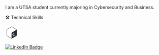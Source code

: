 I am a UTSA student currently majoring in Cybersecurity and Business.

:hammer_and_wrench: Technical Skills
<div>
  <img src="https://github.com/devicons/devicon/blob/master/icons/bash/bash-plain.svg" title="Bash" alt="bash" width="40" height="40"/>&nbsp;
</div>
<p> </p>
<div id="badges">
  <a href="I'm excited to start my learning career in Cyber">
    <img src="https://img.shields.io/badge/LinkedIn-blue?style=for-the-badge&logo=linkedin&logoColor=white" alt="LinkedIn Badge"/>
  </div>
